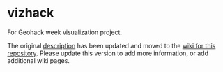 # vizhack
For Geohack week visualization project. 

The original [description](https://github.com/geohackweek/ghw2017/tree/master/projects/VizHack)
has been updated and moved to the 
[wiki for this repository](https://github.com/geohackweek/vizhack/wiki).
Please update this version to add more information, or add additional wiki pages.
